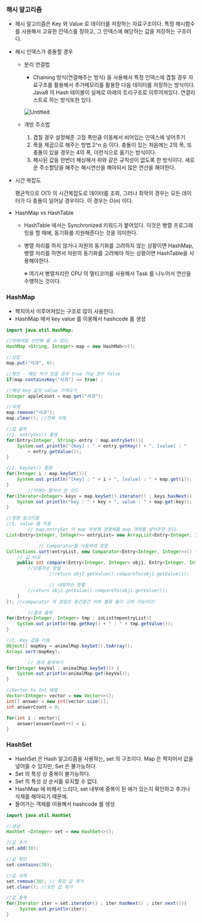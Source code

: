 ### 해시 알고리즘

- 해시 알고리즘은 Key 와 Value 로 데이터를 저장하는 자료구조이다. 특정 해시함수를 사용해서 고유한 인덱스를 정하고, 그 인덱스에 해당하는 값을 저장하는 구조이다.
- 해시 인덱스가 충돌할 경우
    - 분리 연결법
        - Chaining 방식(연결해주는 방식) 을 사용해서 특정 인덱스에 겹칠 경우 자료구조를 활용해서 추가메모리를 활용한 다음 데이터를 저장하는 방식이다. Java8 의 Hash 테이블이 실제로 아래의 트리구조로 이루어져있다. 연결리스트로 하는 방식또한 있다.
        
        ![Untitled](https://user-images.githubusercontent.com/59462895/139786402-a5a2c898-d4fe-42f3-b868-82d89f7186a2.png)
        
    - 개방 주소법
        1. 겹칠 경우 설정해준 고정 폭만큼 이동해서 비어있는 인덱스에 넣어주기
        2. 폭을 제곱으로 해주는 방법 2^n 승 이다. 충돌이 있는 처음에는 2의 폭, 또 충돌이 있을 경우는 4의 폭, 이런식으로 옮기는 방식이다.
        3. 해시된 값을 한번더 해싱해서 위와 같은 규칙성이 없도록 한 방식이다. 새로운 주소할당을 해주는 해시연산을 해야되서 많은 연산을 해야한다.
- 시간 복잡도
    
    평균적으로 O(1) 의 시간복잡도로 데이터를 조회, 그러나 최악의 경우는 모든 데이터가 다 충돌이 일어날 경우이다. 이 경우는 O(n) 이다. 
    
- HashMap vs HashTable
    - HashTable 에서는 Synchronized 키워드가 붙어있다. 이것은 병렬 프로그래밍을 할 때에, 동기화를 지원해준다는 것을 의미한다.
    - 병렬 처리를 하지 않거나 자원의 동기화를 고려하지 않는 상황이면 HashMap, 병렬 처리를 하면서 자원의 동기화를 고려해야 하는 상황이면 HashTable을 사용해야한다.
        
        ※ 여기서 병렬처리란 CPU 의 멀티코어를 사용해서 Task 를 나누어서 연산을 수행하는 것이다. 
        

### HashMap

- 짝지어서 이루어져있는 구조로 많이 사용한다.
- HashMap 에서 key value 를 이용해서 hashcode 를 생성

```java
import java.util.HashMap;

//아래처럼 선언해 줄 수 있다.
HashMap <String, Integer> map = new HashMah<>();

//삽입
map.put("사과", 0);

//확인 - 해당 키가 있을 경우 true 아닐 경우 false
if(map.containsKey("사과") == true) ;

//해당 Key 값의 value 가져오기
Integer appleCount = map.get("사과");

//삭제
map.remove("사과");
map.clear(); //전체 삭제

//값 출력
//1. entrySet() 활용
for(Entry<Integer, String> entry : map.entrySet()){
	System.out.println("[Key] : " + entry.getKey() + ", [value] : " 
		+ entry.getValue());
}

//2. KeySet() 활용
for(Integer i : map.keySet()){
	System.out.println("[key] : " + i + ", [value] : " + map.get(i));
}
		//아래는 풀어서 쓴 코드
for(Iterator<Integer> keys = map.keySet().iterator() ; keys.hasNext() ; keys.next()){
	System.out.println("key : " + key + ", value : " + map.get(key));
}

//정렬 알고리즘
//1. value 를 이용 
		// map.entrySet 이 map 부분에 정렬해줄 map 객체를 넣어주면 된다.
List<Entry<Integer, Integer>> entryList= new ArrayList<Entry<Integer, Integer>>(map.entrySet());

            // Comparator를 사용하여 정렬
Collections.sort(entryList, new Comparator<Entry<Integer, Integer>>() {
    // 값 비교
    public int compare(Entry<Integer, Integer> obj1, Entry<Integer, Integer> obj2) {
        //오름차순 정렬
				//return obj2.getValue().compareTo(obj1.getValue());

				// 내림차순 정렬
        //return obj2.getValue().compareTo(obj1.getValue());
    }
}); //comparator 의 장점은 중간중간 키와 밸류 둘다 고려 가능이다!

		//결과 출력
for(Entry<Integer, Integer> tmp : inListtmpentryList){
    System.out.println(tmp.getKey() + " : " + tmp.getValue());
}

//2. Key 값을 이용
Object[] mapKey = animalMap.keySet().toArray();
Arrays.sort(mapKey);

		// 결과 출력하기
for(Integer keyVal : animalMap.keySet()) {
	System.out.println(animalMap.get(keyVal));
}

//Vector to Int 배열
Vector<Integer> vector = new Vector<>();
int[] answer = new int[vector.size()];
int answerCount = 0;

for(int i : vector){
    answer[answerCount++] = i;
}
```

### HashSet

- HashSet 은 Hash 알고리즘을 사용하는, set 의 구조이다. Map 은 짝지어서 값을 넣어줄 수 있지만, Set 은 불가능하다.
- Set 의 특성 상 중복이 불가능하다.
- Set 의 특성 상 순서를 유지할 수 없다.
- HashMap 에 비해서 느리다, set 내부에 중복이 된 애가 있는지 확인하고 추가나 삭제를 해야되기 때문에.
- 들어가는 객체를 이용해서 hashcode 를 생성

```java
import java.util.HashSet

//생성
HashSet <Integer> set = new HashSet<>();

//값 추가
set.add(30);

//값 확인
set.contains(30);

//값 삭제
set.remove(30); // 특정 값 제거
set.clear(); //모든 값 제거

//값 출력
for(Iterator iter = set.iterator() ; iter.hasNext() ; iter.next()){
	 System.out.println(iter);
}
```